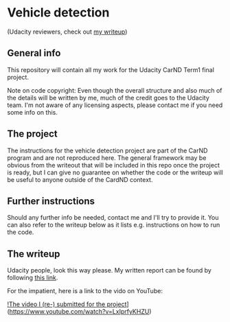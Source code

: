 # Vehicle detection

(Udacity reviewers, check out [my writeup](./WRITEUP_TIRILA_JM.md))

## General info

This repository will contain all my work for the Udacity CarND Term1 final project.

Note on code copyright: Even though the overall structure and also much of the details will be written by me, much 
of the credit goes to the Udacity team. I'm not aware of any licensing aspects, please contact me if you need some
info on this.

## The project

The instructions for the vehicle detection project are part of the CarND program and are not reproduced here. 
The general framework may be obvious from the writeout that will be included in this repo once the project is ready, but 
I can give no guarantee on whether the code or the writeup will be useful to anyone outside of the CardND context. 

## Further instructions

Should any further info be needed, contact me and I'll try to provide it. You 
can also refer to the writeup below as it lists e.g. instructions on how to run the code. 

## The writeup

Udacity people, look this way please. My written report can be found by following [this link](./WRITEUP_TIRILA_JM.md).

For the impatient, here is a link to the vido on YouTube: 

[!The video I (re-) submitted for the project](https://img.youtube.com/vi/LxIprfyKHZU/0.jpg)](https://www.youtube.com/watch?v=LxIprfyKHZU) 


